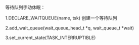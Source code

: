 等待队列手动休眠：

1.DECLARE_WAITQUEUE(name, tsk) 创建一个等待队列

2.add_wait_queue(wait_queue_head_t *q, wait_queue_t *wait)

3.set_current_state(TASK_INTERRUPTIBLE)

